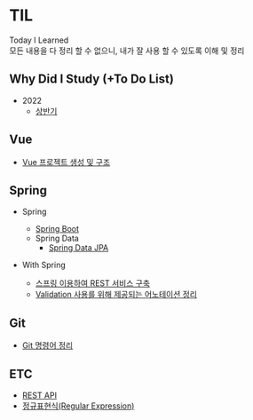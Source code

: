 # TIL
Today I Learned <br>
모든 내용을 다 정리 할 수 없으니, 내가 잘 사용 할 수 있도록 이해 및 정리

## Why Did I Study (+To Do List)
+ 2022
	+ [상반기](wdis/22-01~06.md)

## Vue
+ [Vue 프로젝트 생성 및 구조](vue/vue-프로젝트-생성-및-구조.md)

## Spring
+ Spring
	+ [Spring Boot](spring/springBoot.md)
	+ Spring Data
		+ [Spring Data JPA](spring/springData/springDataJPA.md)

+ With Spring
	+ [스프링 이용하여 REST 서비스 구축](withSpring/스프링-이용하여-REST-서비스-구축.md)
	+ [Validation 사용를 위해 제공되는 어노테이션 정리]()

## Git
+ [Git 명령어 정리](git/git.md)

## ETC
+ [REST API](etc/restApi.md)
+ [정규표현식(Regular Expression)](etc/patternMatching.md)

